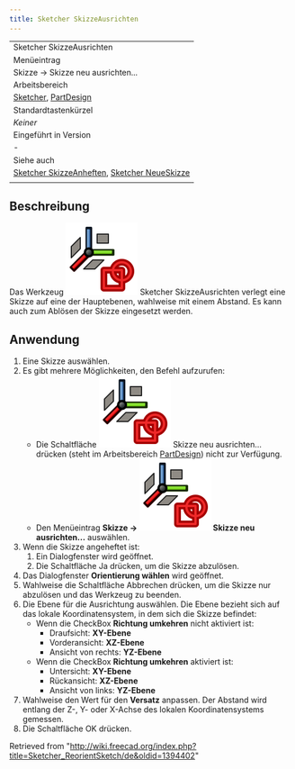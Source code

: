 ```yaml
---
title: Sketcher SkizzeAusrichten
---
```


|                                                                                                                                                  |
| ------------------------------------------------------------------------------------------------------------------------------------------------ |
| Sketcher SkizzeAusrichten                                                                                                                        |
| Menüeintrag                                                                                                                                      |
| Skizze → Skizze neu ausrichten...                                                                                                                |
| Arbeitsbereich                                                                                                                                   |
| [Sketcher](/Sketcher_Workbench/de "Sketcher Workbench/de"), [PartDesign](/PartDesign_Workbench/de "PartDesign Workbench/de")                     |
| Standardtastenkürzel                                                                                                                             |
| _Keiner_                                                                                                                                         |
| Eingeführt in Version                                                                                                                            |
| -                                                                                                                                                |
| Siehe auch                                                                                                                                       |
| [Sketcher SkizzeAnheften](/Sketcher_MapSketch/de "Sketcher MapSketch/de"), [Sketcher NeueSkizze](/Sketcher_NewSketch/de "Sketcher NewSketch/de") |
|                                                                                                                                                  |

## Beschreibung

Das Werkzeug ![](/src/assets/images/Sketcher_ReorientSketch.svg) Sketcher SkizzeAusrichten verlegt eine Skizze auf eine der Hauptebenen, wahlweise mit einem Abstand. Es kann auch zum Ablösen der Skizze eingesetzt werden.

## Anwendung

1. Eine Skizze auswählen.
2. Es gibt mehrere Möglichkeiten, den Befehl aufzurufen:
   - Die Schaltfläche ![](/src/assets/images/Sketcher_ReorientSketch.svg) Skizze neu ausrichten... drücken (steht im Arbeitsbereich [PartDesign](/PartDesign_Workbench/de "PartDesign Workbench/de")) nicht zur Verfügung.
   - Den Menüeintrag **Skizze → ![](/src/assets/images/Sketcher_ReorientSketch.svg) Skizze neu ausrichten...** auswählen.
3. Wenn die Skizze angeheftet ist:
   1. Ein Dialogfenster wird geöffnet.
   2. Die Schaltfläche Ja drücken, um die Skizze abzulösen.
4. Das Dialogfenster **Orientierung wählen** wird geöffnet.
5. Wahlweise die Schaltfläche Abbrechen drücken, um die Skizze nur abzulösen und das Werkzeug zu beenden.
6. Die Ebene für die Ausrichtung auswählen. Die Ebene bezieht sich auf das lokale Koordinatensystem, in dem sich die Skizze befindet:
   - Wenn die CheckBox **Richtung umkehren** nicht aktiviert ist:
     - Draufsicht: **XY-Ebene**
     - Vorderansicht: **XZ-Ebene**
     - Ansicht von rechts: **YZ-Ebene**
   - Wenn die CheckBox **Richtung umkehren** aktiviert ist:
     - Untersicht: **XY-Ebene**
     - Rückansicht: **XZ-Ebene**
     - Ansicht von links: **YZ-Ebene**
7. Wahlweise den Wert für den **Versatz** anpassen. Der Abstand wird entlang der Z-, Y- oder X-Achse des lokalen Koordinatensystems gemessen.
8. Die Schaltfläche OK drücken.

Retrieved from "<http://wiki.freecad.org/index.php?title=Sketcher_ReorientSketch/de&oldid=1394402>"
